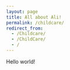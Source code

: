 ```yaml
---
layout: page
title: All about Ali!
permalink: /childcare/
redirect_from:
  - /Childcare/
  - /ChildCare/
  - /
---
```


Hello world!
